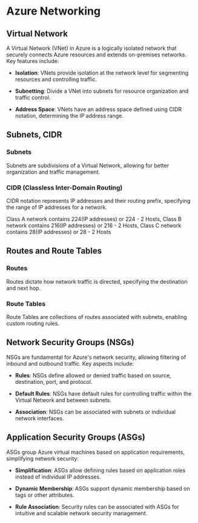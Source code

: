 # Azure Networking

## Virtual Network

A Virtual Network (VNet) in Azure is a logically isolated network that securely connects Azure resources and extends on-premises networks. Key features include:

- **Isolation**: VNets provide isolation at the network level for segmenting resources and controlling traffic.

- **Subnetting**: Divide a VNet into subnets for resource organization and traffic control.

- **Address Space**: VNets have an address space defined using CIDR notation, determining the IP address range.

## Subnets, CIDR

### Subnets

Subnets are subdivisions of a Virtual Network, allowing for better organization and traffic management.

### CIDR (Classless Inter-Domain Routing)

CIDR notation represents IP addresses and their routing prefix, specifying the range of IP addresses for a network.

Class A network contains 224(IP addresses) or 224 - 2 Hosts,
Class B network contains 216(IP addresses) or 216 - 2 Hosts,
Class C network contains 28(IP addresses) or 28 - 2 Hosts 

## Routes and Route Tables

### Routes

Routes dictate how network traffic is directed, specifying the destination and next hop.

### Route Tables

Route Tables are collections of routes associated with subnets, enabling custom routing rules.

## Network Security Groups (NSGs)

NSGs are fundamental for Azure's network security, allowing filtering of inbound and outbound traffic. Key aspects include:

- **Rules**: NSGs define allowed or denied traffic based on source, destination, port, and protocol.

- **Default Rules**: NSGs have default rules for controlling traffic within the Virtual Network and between subnets.

- **Association**: NSGs can be associated with subnets or individual network interfaces.

## Application Security Groups (ASGs)

ASGs group Azure virtual machines based on application requirements, simplifying network security:

- **Simplification**: ASGs allow defining rules based on application roles instead of individual IP addresses.

- **Dynamic Membership**: ASGs support dynamic membership based on tags or other attributes.

- **Rule Association**: Security rules can be associated with ASGs for intuitive and scalable network security management.
